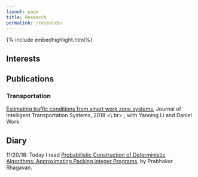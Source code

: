 ```yaml
---
layout: page
title: Research
permalink: /research/
---
```


{% include embedhighlight.html%}

## Interests

## Publications 

### Transportation

<a href="https://www.tandfonline.com/doi/abs/10.1080/15472450.2018.1438274">Estimating traffic conditions from smart work zone systems</a>, Journal of Intelligent Transportation Systems, 2018 <\ br>
    ; with Yanning Li and Daniel Work.

## Diary
11/20/18: Today I read <a href="https://www.sciencedirect.com/science/article/pii/0022000088900037">Probabilistic Construction of Deterministic Algorithms: Approximating Packing integer Programs</a>, by Prabhakar Rhagavan.

